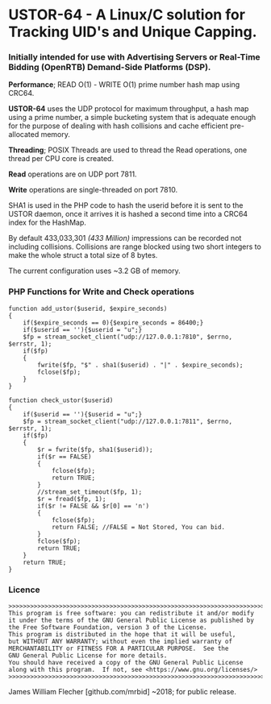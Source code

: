 # USTOR-64 - A Linux/C solution for Tracking UID's and Unique Capping.

### Initially intended for use with Advertising Servers or Real-Time Bidding (OpenRTB) Demand-Side Platforms (DSP).

**Performance**; READ O(1) - WRITE O(1) prime number hash map using CRC64.

**USTOR-64** uses the UDP protocol for maximum throughput, a hash map using a prime number, a simple bucketing system that is adequate enough for the purpose of dealing with hash collisions
and cache efficient pre-allocated memory.

**Threading**; POSIX Threads are used to thread the Read operations, one thread per CPU core is created.

**Read** operations are on UDP port 7811.

**Write** operations are single-threaded on port 7810.

SHA1 is used in the PHP code to hash the userid before it is sent to the USTOR daemon, once it arrives it is hashed a second time into a CRC64 index for the HashMap.

By default 433,033,301 *(433 Million)* impressions can be recorded not including collisions. Collisions are range blocked using two short integers to make the whole struct a total size of 8 bytes.

The current configuration uses ~3.2 GB of memory.


### PHP Functions for Write and Check operations

```
function add_ustor($userid, $expire_seconds)
{
    if($expire_seconds == 0){$expire_seconds = 86400;}
    if($userid == ''){$userid = "u";}
    $fp = stream_socket_client("udp://127.0.0.1:7810", $errno, $errstr, 1);
    if($fp)
    {
        fwrite($fp, "$" . sha1($userid) . "|" . $expire_seconds);
        fclose($fp);
    }
}
```

```
function check_ustor($userid)
{
    if($userid == ''){$userid = "u";}
    $fp = stream_socket_client("udp://127.0.0.1:7811", $errno, $errstr, 1);
    if($fp)
    {
        $r = fwrite($fp, sha1($userid));
        if($r == FALSE)
        {
            fclose($fp);
            return TRUE;
        }
        //stream_set_timeout($fp, 1);
        $r = fread($fp, 1);
        if($r != FALSE && $r[0] == 'n')
        {
            fclose($fp);
            return FALSE; //FALSE = Not Stored, You can bid.
        }
        fclose($fp);
        return TRUE;
    }
    return TRUE;
}
```

### Licence
````
>>>>>>>>>>>>>>>>>>>>>>>>>>>>>>>>>>>>>>>>>>>>>>>>>>>>>>>>>>>>>>>>>>>>>>>
This program is free software: you can redistribute it and/or modify
it under the terms of the GNU General Public License as published by
the Free Software Foundation, version 3 of the License.
This program is distributed in the hope that it will be useful,
but WITHOUT ANY WARRANTY; without even the implied warranty of
MERCHANTABILITY or FITNESS FOR A PARTICULAR PURPOSE.  See the
GNU General Public License for more details.
You should have received a copy of the GNU General Public License
along with this program.  If not, see <https://www.gnu.org/licenses/>
>>>>>>>>>>>>>>>>>>>>>>>>>>>>>>>>>>>>>>>>>>>>>>>>>>>>>>>>>>>>>>>>>>>>>>>
````
James William Flecher [github.com/mrbid] ~2018; for public release.

